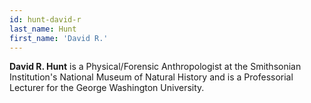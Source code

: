 ```yaml
---
id: hunt-david-r
last_name: Hunt
first_name: 'David R.'
---
```

**David R. Hunt** is a Physical/Forensic Anthropologist at the Smithsonian Institution's National Museum of Natural History and is a Professorial Lecturer for the George Washington University.